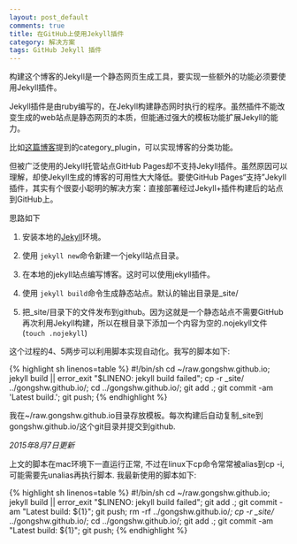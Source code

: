 ```yaml
---
layout: post_default
comments: true
title: 在GitHub上使用Jekyll插件
category: 解决方案
tags: GitHub Jekyll 插件
---
```

构建这个博客的Jekyll是一个静态网页生成工具，要实现一些额外的功能必须要使用Jekyll插件。

Jekyll插件是由ruby编写的，在Jekyll构建静态网时执行的程序。虽然插件不能改变生成的web站点是静态网页的本质，但能通过强大的模板功能扩展Jekyll的能力。

比如[这篇博客](http://pizn.github.io/2012/02/23/use-category-plugin-for-jekyll-blog.html)提到的category_plugin，可以实现博客的分类功能。

但被广泛使用的Jekyll托管站点GitHub Pages却不支持Jekyll插件。虽然原因可以理解，却使Jekyll生成的博客的可用性大大降低。要使GitHub Pages“支持”Jekyll插件，其实有个很耍小聪明的解决方案：直接部署经过Jekyll+插件构建后的站点到GitHub上。

思路如下
  
  1. 安装本地的[Jekyll](http://jekyllrb.com/)环境。
  
  2. 使用 `jekyll new`命令新建一个jekyll站点目录。
  
  3. 在本地的jekyll站点编写博客。这时可以使用jekyll插件。
  
  4. 使用 `jekyll build`命令生成静态站点。默认的输出目录是_site/
  
  5. 把_site/目录下的文件发布到github。因为这就是一个静态站点不需要GitHub再次利用Jekyll构建，所以在根目录下添加一个内容为空的.nojekyll文件(`touch .nojekyll`)
  
这个过程的4、5两步可以利用脚本实现自动化。我写的脚本如下:

{% highlight sh linenos=table %}
#!/bin/sh
cd ~/raw.gongshw.github.io; 
jekyll build || error_exit "$LINENO: jekyll build failed";
cp -r _site/ ../gongshw.github.io/;
cd ../gongshw.github.io/;
git add .;
git commit -am 'Latest build.';
git push;
{% endhighlight %}

我在~/raw.gongshw.github.io目录存放模板。每次构建后自动复制_site到gongshw.github.io/这个git目录并提交到github.

*2015年8月7日更新*

上文的脚本在mac环境下一直运行正常, 不过在linux下cp命令常常被alias到cp -i,可能需要先unalias再执行脚本. 我最新使用的脚本如下:

{% highlight sh linenos=table %}
#!/bin/sh
cd ~/raw.gongshw.github.io; 
jekyll build || error_exit "$LINENO: jekyll build failed";
git add .;
git commit -am "Latest build: ${1}";
git push;
rm -rf ../gongshw.github.io/*;
cp -r _site/* ../gongshw.github.io/;
cd ../gongshw.github.io/;
git add .;
git commit -am "Latest build: ${1}";
git push;
{% endhighlight %}
